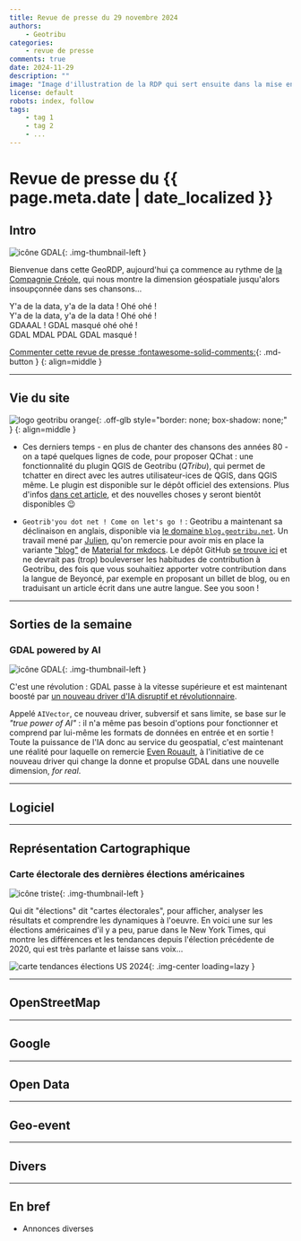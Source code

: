 ```yaml
---
title: Revue de presse du 29 novembre 2024
authors:
    - Geotribu
categories:
    - revue de presse
comments: true
date: 2024-11-29
description: ""
image: "Image d'illustration de la RDP qui sert ensuite dans la mise en avant : réseaux sociaux, flux RSS... 400x800 en PNG"
license: default
robots: index, follow
tags:
    - tag 1
    - tag 2
    - ...
---
```


# Revue de presse du {{ page.meta.date | date_localized }}

## Intro

![icône GDAL](https://cdn.geotribu.fr/img/logos-icones/logiciels_librairies/gdal.png "icône GDAL"){: .img-thumbnail-left }

Bienvenue dans cette GeoRDP, aujourd'hui ça commence au rythme de [la Compagnie Créole](https://www.youtube.com/watch?v=dnf5H89w6rc), qui nous montre la dimension géospatiale jusqu'alors insoupçonnée dans ses chansons...

Y'a de la data, y'a de la data ! Ohé ohé !  
Y'a de la data, y'a de la data ! Ohé ohé !  
GDAAAL ! GDAL masqué ohé ohé !  
GDAL MDAL PDAL GDAL masqué !

[Commenter cette revue de presse :fontawesome-solid-comments:](#__comments "Aller aux commentaires"){: .md-button }
{: align=middle }

----

## Vie du site

![logo geotribu orange](https://cdn.geotribu.fr/img/internal/charte/geotribu_logo_rectangle_384x80.png "logo geotribu orange"){: .off-glb style="border: none; box-shadow: none;" }
{: align=middle }

- Ces derniers temps - en plus de chanter des chansons des années 80 - on a tapé quelques lignes de code, pour proposer QChat : une fonctionnalité du plugin QGIS de Geotribu (_QTribu_), qui permet de tchatter en direct avec les autres utilisateur-ices de QGIS, dans QGIS même. Le plugin est disponible sur le dépôt officiel des extensions. Plus d'infos [dans cet article](../../articles/2024/2024-10-15_qchat.md), et des nouvelles choses y seront bientôt disponibles :wink:

- `Geotrib'you dot net ! Come on let's go !` : Geotribu a maintenant sa déclinaison en anglais, disponible via [le domaine `blog.geotribu.net`](https://blog.geotribu.net/blog/). Un travail mené par [Julien](../../team/julien-moura.md), qu'on remercie pour avoir mis en place la variante ["blog"](https://squidfunk.github.io/mkdocs-material/setup/setting-up-a-blog/) de [Material for mkdocs](https://squidfunk.github.io/mkdocs-material/). Le dépôt GitHub [se trouve ici](https://github.com/geotribu/english-blog) et ne devrait pas (trop) bouleverser les habitudes de contribution à Geotribu, des fois que vous souhaitiez apporter votre contribution dans la langue de Beyoncé, par exemple en proposant un billet de blog, ou en traduisant un article écrit dans une autre langue. See you soon !

----

## Sorties de la semaine

### GDAL powered by AI

![icône GDAL](https://cdn.geotribu.fr/img/logos-icones/logiciels_librairies/gdal.png "icône GDAL"){: .img-thumbnail-left }

C'est une révolution : GDAL passe à la vitesse supérieure et est maintenant boosté par [un nouveau driver d'IA disruptif et révolutionnaire](https://gdal.org/en/latest/drivers/vector/aivector.html).

Appelé `AIVector`, ce nouveau driver, subversif et sans limite, se base sur le _"true power of AI"_ : il n'a même pas besoin d'options pour fonctionner et comprend par lui-même les formats de données en entrée et en sortie ! Toute la puissance de l'IA donc au service du geospatial, c'est maintenant une réalité pour laquelle on remercie [Even Rouault](https://mastodon.social/@EvenRouault), à l'initiative de ce nouveau driver qui change la donne et propulse GDAL dans une nouvelle dimension, _for real_.

----

## Logiciel

----

## Représentation Cartographique

### Carte électorale des dernières élections américaines

![icône triste](https://cdn.geotribu.fr/img/logos-icones/triste.png "icône trise"){: .img-thumbnail-left }

Qui dit "élections" dit "cartes électorales", pour afficher, analyser les résultats et comprendre les dynamiques à l'oeuvre. En voici une sur les élections  américaines d'il y a peu, parue dans le New York Times, qui montre les différences et les tendances depuis l'élection précédente de 2020, qui est très parlante et laisse sans voix...

![carte tendances élections US 2024](https://cdn.geotribu.fr/img/articles-blog-rdp/capture-ecran/carte_elections_us_2024_tendances.webp){: .img-center loading=lazy }

----

## OpenStreetMap

----

## Google

----

## Open Data

----

## Geo-event

----

## Divers

----

## En bref

- Annonces diverses
